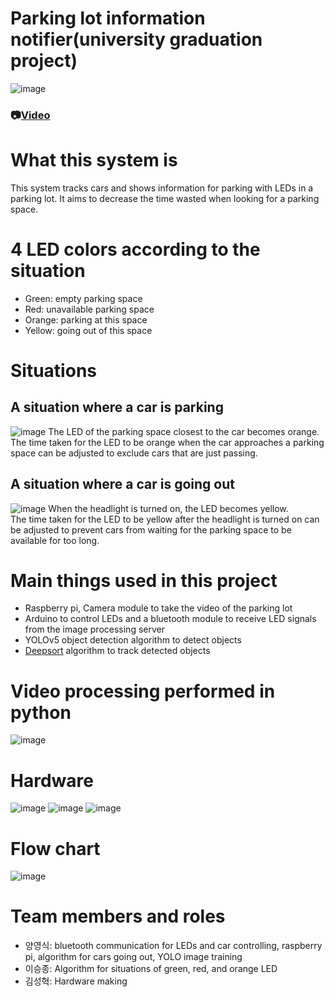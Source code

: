 # Parking lot information notifier(university graduation project)
![image](https://user-images.githubusercontent.com/67142421/203692196-6da73870-6f47-4937-bd90-6341ae2ac4bf.png)

### 📷[Video](https://youtu.be/ZB2DopuROoM)

# What this system is
This system tracks cars and shows information for parking with LEDs in a parking lot.
It aims to decrease the time wasted when looking for a parking space.

# 4 LED colors according to the situation
- Green: empty parking space
- Red: unavailable parking space
- Orange: parking at this space
- Yellow: going out of this space

# Situations
## A situation where a car is parking
![image](https://user-images.githubusercontent.com/67142421/199556685-d66c4c98-d992-4467-af05-c06ce614fa1f.png)
The LED of the parking space closest to the car becomes orange.<br>
The time taken for the LED to be orange when the car approaches a parking space can be adjusted to exclude cars that are just passing. 

## A situation where a car is going out
![image](https://user-images.githubusercontent.com/67142421/199558068-28ba0193-6c84-4904-af59-bae415942bb6.png)
When the headlight is turned on, the LED becomes yellow.<br>
The time taken for the LED to be yellow after the headlight is turned on can be adjusted to prevent cars from waiting for the parking space to be available for too long. 

# Main things used in this project
* Raspberry pi, Camera module to take the video of the parking lot
* Arduino to control LEDs and a bluetooth module to receive LED signals from the image processing server
* YOLOv5 object detection algorithm to detect objects
* [Deepsort](https://github.com/mikel-brostrom/Yolov5_StrongSORT_OSNet) algorithm to track detected objects

# Video processing performed in python
![image](https://user-images.githubusercontent.com/67142421/199557014-d4a0cc30-5356-413c-bb54-4b832525a188.png)

# Hardware
![image](https://user-images.githubusercontent.com/67142421/199539868-8f2fd9f0-d421-45e3-99ce-8e05fc81f2de.png)
![image](https://user-images.githubusercontent.com/67142421/199559497-c5a9cc73-c009-4ca5-8570-1089452acc06.png)
![image](https://user-images.githubusercontent.com/67142421/199567887-b6c41437-8cea-46c2-967a-4ce99fd23e88.png)

# Flow chart
![image](https://user-images.githubusercontent.com/67142421/199558323-6e1d6e53-c543-4073-bb08-05d97789bbb2.png)

# Team members and roles
- 양영식: bluetooth communication for LEDs and car controlling, raspberry pi, algorithm for cars going out, YOLO image training
- 이승종: Algorithm for situations of green, red, and orange LED
- 김성혁: Hardware making
